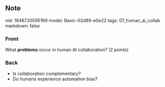 ## Note
nid: 1646720595169
model: Basic-02d89-e0e22
tags: 07_human_ai_collab
markdown: false

### Front
What <b>problems</b> occur in human AI collaboration? (2 points)

### Back
<ul>
  <li>Is collaboration complementary?
  <li>Do humans experience automation bias?
</ul>
